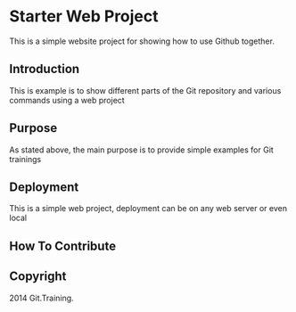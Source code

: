 # Starter Web Project

This is a simple website project for showing how to use Github together.

## Introduction

This is example is to show different parts of the Git repository and various commands using a web project
## Purpose

As stated above, the main purpose is to provide simple examples for Git trainings

## Deployment

This is a simple web project, deployment can be on any web server or even local

## How To Contribute

## Copyright

2014 Git.Training.